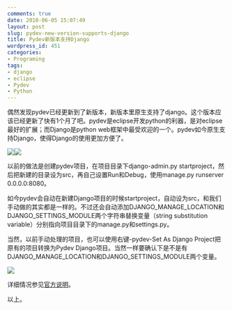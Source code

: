 ```yaml
---
comments: true
date: 2010-06-05 15:07:49
layout: post
slug: pydev-new-version-supports-django
title: Pydev新版本支持Django
wordpress_id: 451
categories:
- Programing
tags:
- django
- eclipse
- Pydev
- Python
---
```


偶然发现pydev已经更新到了新版本，新版本里原生支持了django。这个版本应该已经更新了快有1个月了吧。pydev是eclipse开发python的利器，是对eclipse最好的扩展；而Django是python web框架中最受欢迎的一个。pydev如今原生支持Django，使得Django的使用更加方便了。




[![](/wp-content/uploads/pydev_banner.gif)](/wp-content/uploads/pydev_banner.gif)[![](/wp-content/uploads/django-logo.jpg)](/wp-content/uploads/django-logo.jpg)




以前的做法是创建pydev项目，在项目目录下django-admin.py startproject，然后把新建的目录设为src，再自己设置Run和Debug，使用manage.py runserver 0.0.0.0:8080。




如今pydev会自动在新建Django项目的时候startproject，自动设为src，和我们手动做的其实都是一样的。不过还会自动添加DJANGO_MANAGE_LOCATION和DJANGO_SETTINGS_MODULE两个字符串替换变量（string substitution variable）分别指向项目目录下的manage.py和settings.py。




当然，以前手动处理的项目，也可以使用右键-pydev-Set As Django Project把原有的项目转换为Pydev Django项目。当然一样要确认下是不是有DJANGO_MANAGE_LOCATION和DJANGO_SETTINGS_MODULE两个变量。




[![](/wp-content/uploads/2010-06-05_pydev_django_vaviables.png)](/wp-content/uploads/2010-06-05_pydev_django_vaviables.png)




详细情况参见[官方说明](http://pydev.org/manual_adv_django.html)。




以上。
